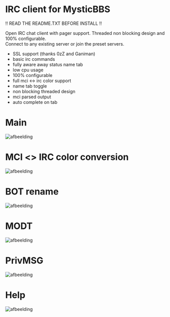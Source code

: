 # IRC client for MysticBBS

!! READ THE README.TXT BEFORE INSTALL !!

Open IRC chat client with pager support. Threaded non blocking design and 100% configurable.   
Connect to any existing server or join the preset servers.     

- SSL support (thanks 0zZ and Ganiman)
- basic irc commands
- fully aware away status name tab
- low cpu usage
- 100% configurable
- full mci <-> irc color support
- name tab toggle
- non blocking threaded design
- mci parsed output
- auto complete on tab     

# Main

![afbeelding](https://user-images.githubusercontent.com/472432/149822957-6bbaf478-1ab1-4e36-bef1-ef1ec1af4a22.png)


# MCI <> IRC color conversion

![afbeelding](https://user-images.githubusercontent.com/472432/149822975-af312acf-9040-44e5-9b9a-70901912b213.png)


# BOT rename

![afbeelding](https://user-images.githubusercontent.com/472432/149823015-c3ac4d38-380b-437c-93da-037abcbe2bb7.png)


# MODT

![afbeelding](https://user-images.githubusercontent.com/472432/149823047-5c725d7b-a93b-495e-bed7-8899cef64337.png)


# PrivMSG

![afbeelding](https://user-images.githubusercontent.com/472432/149823059-fcb4e8d6-23d3-435c-b324-ac6df240fd4a.png)


# Help

![afbeelding](https://user-images.githubusercontent.com/472432/149824285-dbbb3018-fc1f-496c-9b8f-77865cb06280.png)
